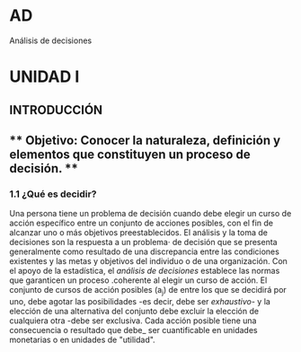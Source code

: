# AD
Análisis de decisiones 
# **UNIDAD I**
## INTRODUCCIÓN 
## ** Objetivo: Conocer la naturaleza, definición y elementos que constituyen un proceso de decisión. **
### **1.1 ¿Qué es decidir?**
Una persona tiene un problema de decisión cuando debe elegir un curso de acción específico entre un conjunto de acciones posibles, con el fin de alcanzar uno o más objetivos preestablecidos.
El análisis y la toma de decisiones son la respuesta a un problema· de decisión que se presenta generalmente como resultado de una discrepancia entre las condiciones existentes y las metas y objetivos del individuo o de una organización. Con el apoyo de la estadística, el *análisis de decisiones* establece las normas que garanticen un proceso .coherente al elegir un curso de acción. 
El conjunto de cursos de acción posibles (a<sub>j</sub>) de entre los que se decidirá por uno, debe agotar las posibilidades -es decir, debe ser *exhaustivo*- y la elección de una alternativa del conjunto debe excluir la elección de cualquiera otra -debe ser exclusiva. Cada acción posible tiene una consecuencia o resultado que
debe_ ser cuantificable en unidades monetarias o en unidades de "utilidad". 
